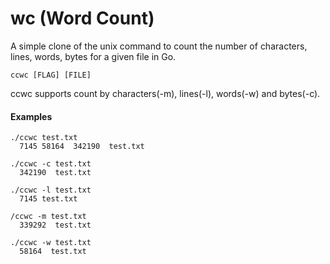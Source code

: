 # wc (Word Count)

A simple clone of the unix command to count the number of characters, lines, words, bytes for a given file in Go.

`ccwc [FLAG] [FILE]`

ccwc supports count by characters(-m), lines(-l), words(-w) and bytes(-c).

#### Examples
```
./ccwc test.txt
  7145 58164  342190  test.txt

./ccwc -c test.txt
  342190  test.txt

./ccwc -l test.txt
  7145 test.txt

/ccwc -m test.txt
  339292  test.txt

./ccwc -w test.txt
  58164  test.txt
```
